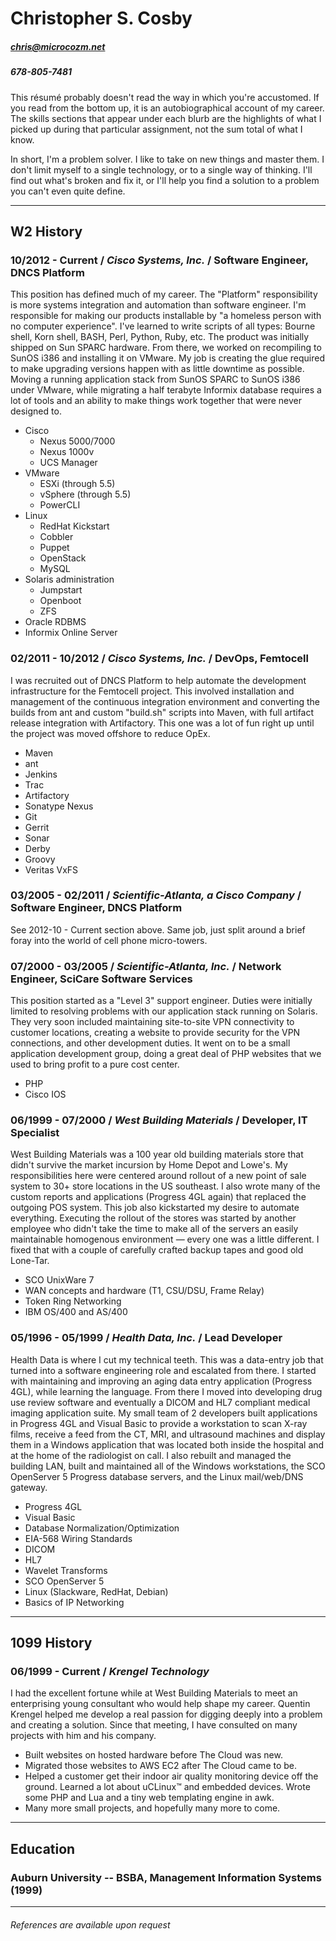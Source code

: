 # Christopher S. Cosby
##### chris@microcozm.net
##### 678-805-7481

This résumé probably doesn't read the way in which you're accustomed. If you
read from the bottom up, it is an autobiographical account of my career. The
skills sections that appear under each blurb are the highlights of what I
picked up during that particular assignment, not the sum total of what I know.

In short, I'm a problem solver. I like to take on new things and master them.
I don't limit myself to a single technology, or to a single way of thinking.
I'll find out what's broken and fix it, or I'll help you find a solution to a
problem you can't even quite define.

<hr/>

## W2 History
### 10/2012 - Current / *Cisco Systems, Inc.* / Software Engineer, DNCS Platform

This position has defined much of my career. The "Platform" responsibility is
more systems integration and automation than software engineer. I'm
responsible for making our products installable by "a homeless person with no
computer experience". I've learned to write scripts of all types: Bourne
shell, Korn shell, BASH, Perl, Python, Ruby, etc. The product was initially
shipped on Sun SPARC hardware. From there, we worked on recompiling to SunOS
i386 and installing it on VMware. My job is creating the glue required to make
upgrading versions happen with as little downtime as possible. Moving a running
application stack from SunOS SPARC to SunOS i386 under VMware, while migrating
a half terabyte Informix database requires a lot of tools and an ability to
make things work together that were never designed to.

* Cisco
  * Nexus 5000/7000
  * Nexus 1000v
  * UCS Manager
* VMware
  * ESXi (through 5.5)
  * vSphere (through 5.5)
  * PowerCLI
* Linux
  * RedHat Kickstart
  * Cobbler
  * Puppet
  * OpenStack
  * MySQL
* Solaris administration
  * Jumpstart
  * Openboot
  * ZFS
* Oracle RDBMS
* Informix Online Server

### 02/2011 - 10/2012 / *Cisco Systems, Inc.* / DevOps, Femtocell

I was recruited out of DNCS Platform to help automate the development
infrastructure for the Femtocell project. This involved installation and
management of the continuous integration environment and converting the builds
from ant and custom "build.sh" scripts into Maven, with full artifact release
integration with Artifactory. This one was a lot of fun right up until the
project was moved offshore to reduce OpEx.

* Maven
* ant
* Jenkins
* Trac
* Artifactory
* Sonatype Nexus
* Git
* Gerrit
* Sonar
* Derby
* Groovy
* Veritas VxFS

### 03/2005 - 02/2011 / *Scientific-Atlanta, a Cisco Company* / Software Engineer, DNCS Platform

See 2012-10 - Current section above. Same job, just split around a brief foray
into the world of cell phone micro-towers.

### 07/2000 - 03/2005 / *Scientific-Atlanta, Inc.* / Network Engineer, SciCare Software Services

This position started as a "Level 3" support engineer. Duties were initially
limited to resolving problems with our application stack running on Solaris.
They very soon included maintaining site-to-site VPN connectivity to customer
locations, creating a website to provide security for the VPN connections, and
other development duties. It went on to be a small application development
group, doing a great deal of PHP websites that we used to bring profit to a
pure cost center.

* PHP
* Cisco IOS

### 06/1999 - 07/2000 / *West Building Materials* / Developer, IT Specialist

West Building Materials was a 100 year old building materials store that
didn't survive the market incursion by Home Depot and Lowe's. My
responsibilities here were centered around rollout of a new point of sale
system to 30+ store locations in the US southeast. I also wrote many of the
custom reports and applications (Progress 4GL again) that replaced the
outgoing POS system. This job also kickstarted my desire to automate
everything. Executing the rollout of the stores was started by another
employee who didn't take the time to make all of the servers an easily
maintainable homogenous environment — every one was a little different. I
fixed that with a couple of carefully crafted backup tapes and good old
Lone-Tar.

* SCO UnixWare 7
* WAN concepts and hardware (T1, CSU/DSU, Frame Relay)
* Token Ring Networking
* IBM OS/400 and AS/400

### 05/1996 - 05/1999 / *Health Data, Inc.* / Lead Developer

Health Data is where I cut my technical teeth. This was a data-entry job that
turned into a software engineering role and escalated from there. I started
with maintaining and improving an aging data entry application (Progress 4GL),
while learning the language. From there I moved into developing drug use
review software and eventually a DICOM and HL7 compliant medical imaging
application suite. My small team of 2 developers built applications in
Progress 4GL and Visual Basic to provide a workstation to scan X-ray films,
receive a feed from the CT, MRI, and ultrasound machines and display them in a
Windows application that was located both inside the hospital and at the home
of the radiologist on call. I also rebuilt and managed the building LAN, built
and maintained all of the Windows workstations, the SCO OpenServer 5 Progress
database servers, and the Linux mail/web/DNS gateway.

* Progress 4GL
* Visual Basic
* Database Normalization/Optimization
* EIA-568 Wiring Standards
* DICOM
* HL7
* Wavelet Transforms
* SCO OpenServer 5
* Linux (Slackware, RedHat, Debian)
* Basics of IP Networking

<hr/>

## 1099 History
### 06/1999 - Current / *Krengel Technology*

I had the excellent fortune while at West Building Materials to meet an
enterprising young consultant who would help shape my career. Quentin Krengel
helped me develop a real passion for digging deeply into a problem and
creating a solution. Since that meeting, I have consulted on many
projects with him and his company.

* Built websites on hosted hardware before The Cloud was new.
* Migrated those websites to AWS EC2 after The Cloud came to be.
* Helped a customer get their indoor air quality monitoring device off the
  ground. Learned a lot about uCLinux&trade; and embedded devices. Wrote some
  PHP and Lua and a tiny web templating engine in awk.
* Many more small projects, and hopefully many more to come.

<hr/>

## Education
### Auburn University -- BSBA, Management Information Systems (1999)

<hr/>

###### References are available upon request
